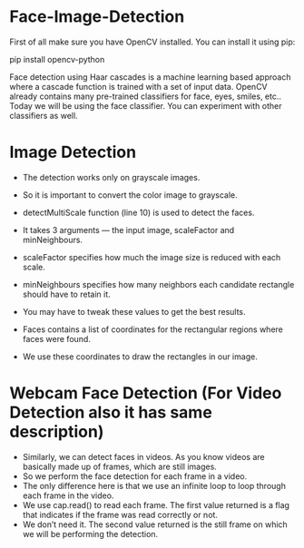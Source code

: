 # Face-Image-Detection
First of all make sure you have OpenCV installed. You can install it using pip:

pip install opencv-python

Face detection using Haar cascades is a machine learning based approach where a cascade function is trained with a set of input data. OpenCV already contains many pre-trained classifiers for face, eyes, smiles, etc.. Today we will be using the face classifier. You can experiment with other classifiers as well.

# Image Detection

* The detection works only on grayscale images.

* So it is important to convert the color image to grayscale.

* detectMultiScale function (line 10) is used to detect the faces.

* It takes 3 arguments — the input image, scaleFactor and minNeighbours.

* scaleFactor specifies how much the image size is reduced with each scale.

* minNeighbours specifies how many neighbors each candidate rectangle should have to retain it.

* You may have to tweak these values to get the best results.

* Faces contains a list of coordinates for the rectangular regions where faces were found.

* We use these coordinates to draw the rectangles in our image.

# Webcam Face Detection (For Video Detection also it has same description)

* Similarly, we can detect faces in videos. As you know videos are basically made up of frames, which are still images. 
* So we perform the face detection for each frame in a video.
* The only difference here is that we use an infinite loop to loop through each frame in the video.
* We use cap.read() to read each frame. The first value returned is a flag that indicates if the frame was read correctly or not. 
* We don’t need it. The second value returned is the still frame on which we will be performing the detection.
